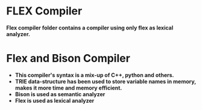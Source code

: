 # FLEX Compiler

**Flex compiler folder contains a compiler using only flex as lexical analyzer.**

# Flex and Bison Compiler

* **This compiler's syntax is a mix-up of C++, python and others.**
* **TRIE data-structure has been used to store variable names in memory, makes it more time and memory efficient.**
* **Bison is used as semantic analyzer**
* **Flex is used as lexical analyzer**
